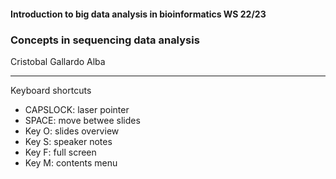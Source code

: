 ####  Introduction to big data analysis in bioinformatics WS 22/23
### **Concepts in sequencing data analysis**
Cristobal Gallardo Alba

---

Keyboard shortcuts
- CAPSLOCK: laser pointer
- SPACE: move betwee slides
- Key O: slides overview
- Key S: speaker notes
- Key F: full screen
- Key M: contents menu

